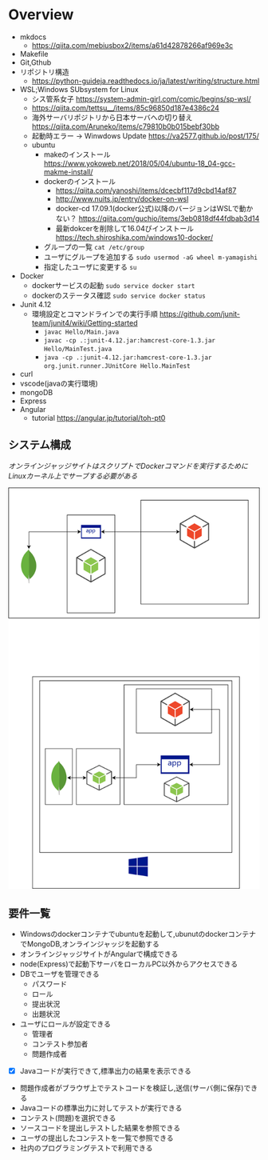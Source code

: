 # Overview
- mkdocs
	- https://qiita.com/mebiusbox2/items/a61d42878266af969e3c
- Makefile
- Git,Gthub
- リポジトリ構造
	- https://python-guideja.readthedocs.io/ja/latest/writing/structure.html
- WSL;Windows SUbsystem for Linux
	- シス管系女子 https://system-admin-girl.com/comic/begins/sp-wsl/
	- https://qiita.com/tettsu__/items/85c96850d187e4386c24
	- 海外サーバリポジトリから日本サーバへの切り替え https://qiita.com/Aruneko/items/c79810b0b015bebf30bb
	- 起動時エラー -> Winwdows Update https://va2577.github.io/post/175/
	- ubuntu
		- makeのインストール https://www.yokoweb.net/2018/05/04/ubuntu-18_04-gcc-makme-install/
		- dockerのインストール
			- https://qiita.com/yanoshi/items/dcecbf117d9cbd14af87
			- http://www.nuits.jp/entry/docker-on-wsl
			- docker-cd 17.09.1(docker公式)以降のバージョンはWSLで動かない？ https://qiita.com/guchio/items/3eb0818df44fdbab3d14
			- 最新dokcerを削除して16.04びインストール https://tech.shiroshika.com/windows10-docker/
		- グループの一覧 `cat /etc/group`
		- ユーザにグループを追加する `sudo usermod -aG wheel m-yamagishi`
		- 指定したユーザに変更する `su`
- Docker
	- dockerサービスの起動 `sudo service docker start`
	- dockerのステータス確認 `sudo service docker status` 
- Junit 4.12
	- 環境設定とコマンドラインでの実行手順 https://github.com/junit-team/junit4/wiki/Getting-started
		- `javac Hello/Main.java`
		- `javac -cp .:junit-4.12.jar:hamcrest-core-1.3.jar Hello/MainTest.java`
		- `java -cp .:junit-4.12.jar:hamcrest-core-1.3.jar org.junit.runner.JUnitCore Hello.MainTest`
- curl
- vscode(javaの実行環境)
- mongoDB
- Express
- Angular
	- tutorial https://angular.jp/tutorial/toh-pt0

## システム構成

*オンラインジャッジサイトはスクリプトでDockerコマンドを実行するためにLinuxカーネル上でサーブする必要がある*

![](../image/Architecture.svg)

## 要件一覧
- Windowsのdockerコンテナでubuntuを起動して,ubunutのdockerコンテナでMongoDB,オンラインジャッジを起動する
- オンラインジャッジサイトがAngularで構成できる
- node(Express)で起動下サーバをローカルPC以外からアクセスできる
- DBでユーザを管理できる
	- パスワード
	- ロール
	- 提出状況
	- 出題状況
- ユーザにロールが設定できる
	- 管理者
	- コンテスト参加者
	- 問題作成者
- [x] Javaコードが実行できて,標準出力の結果を表示できる
- 問題作成者がブラウザ上でテストコードを検証し,送信(サーバ側に保存)できる
- Javaコードの標準出力に対してテストが実行できる
- コンテスト(問題)を選択できる
- ソースコードを提出しテストした結果を参照できる
- ユーザの提出したコンテストを一覧で参照できる
- 社内のプログラミングテストで利用できる